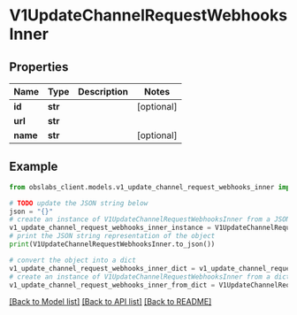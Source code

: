 # V1UpdateChannelRequestWebhooksInner


## Properties

Name | Type | Description | Notes
------------ | ------------- | ------------- | -------------
**id** | **str** |  | [optional] 
**url** | **str** |  | 
**name** | **str** |  | [optional] 

## Example

```python
from obslabs_client.models.v1_update_channel_request_webhooks_inner import V1UpdateChannelRequestWebhooksInner

# TODO update the JSON string below
json = "{}"
# create an instance of V1UpdateChannelRequestWebhooksInner from a JSON string
v1_update_channel_request_webhooks_inner_instance = V1UpdateChannelRequestWebhooksInner.from_json(json)
# print the JSON string representation of the object
print(V1UpdateChannelRequestWebhooksInner.to_json())

# convert the object into a dict
v1_update_channel_request_webhooks_inner_dict = v1_update_channel_request_webhooks_inner_instance.to_dict()
# create an instance of V1UpdateChannelRequestWebhooksInner from a dict
v1_update_channel_request_webhooks_inner_from_dict = V1UpdateChannelRequestWebhooksInner.from_dict(v1_update_channel_request_webhooks_inner_dict)
```
[[Back to Model list]](../README.md#documentation-for-models) [[Back to API list]](../README.md#documentation-for-api-endpoints) [[Back to README]](../README.md)



